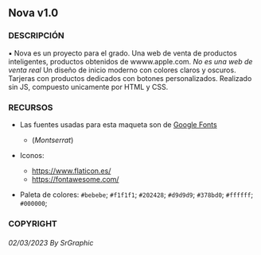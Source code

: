 ## Nova v1.0

### DESCRIPCIÓN

▪ Nova es un proyecto para el grado. Una web de venta de productos inteligentes, productos obtenidos de wwww.apple.com. *No es una web de venta real* Un diseño de inicio moderno con colores claros y oscuros. Tarjeras con productos dedicados con botones personalizados. Realizado sin JS, compuesto unicamente por HTML y CSS.

### RECURSOS 

- Las fuentes usadas para esta maqueta son de [Google Fonts](https://fonts.google.com)
  - (*Montserrat*)

- Iconos:
  - https://www.flaticon.es/
  - https://fontawesome.com/

- Paleta de colores: `#bebebe`; `#f1f1f1`; `#202428`; `#d9d9d9`; `#378bd0`; `#ffffff`; `#000000`;

### COPYRIGHT

###### 02/03/2023 By SrGraphic 

